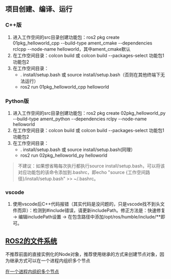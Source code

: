 ## 项目创建、编译、运行

### C++版
1. 进入工作空间的src目录创建功能包：ros2 pkg create 01pkg_helloworld_cpp --build-type ament_cmake --dependencies rclcpp --node-name helloworld，其中ament_cmake默认
2. 在工作空间目录：colcon build 或 colcon build --packages-select 功能包1 功能包2
3. 在工作空间目录：
	+ . install/setup.bash 或 source install/setup.bash（否则在其他终端下无法运行）
	+ ros2 run 01pkg_helloworld_cpp helloworld

### Python版
1. 进入工作空间的src目录创建功能包：ros2 pkg create 02pkg_helloworld_py --build-type ament_python --dependencies rclpy --node-name helloworld
2. 在工作空间目录：colcon build 或 colcon build --packages-select 功能包1 功能包2
3. 在工作空间目录：
	+ . install/setup.bash 或 source install/setup.bash(同理）
	+ ros2 run 02pkg_helloworld_py helloworld
> 不建议：如果想省略每次执行都执行source install/setup.bash，可以将该对应功能包的该命令添加到.bashrc，即echo "source {工作空间路径}/install/setup.bash" >> ~/.bashrc。

### vscode

1. 使用vscode后C++代码报错（其实代码是没问题的，只是vscode找不到头文件而异）：检测到#include错误，请更新includePath。修正方法是：快速修复 -> 编辑includePath设置 -> 在包含路径中添加/opt/ros/humble/include/**即可。

## [ROS2的文件系统](https://zhuanlan.zhihu.com/p/655747465)

不推荐前面的直接实例化的Node对象，推荐使用继承的方式来创建节点对象，因为继承方式可以在一个进程内组织多个节点

[在一个进程内组织多个节点](https://fishros.org/doc/ros2/humble/Tutorials/Intermediate/Composition.html)





